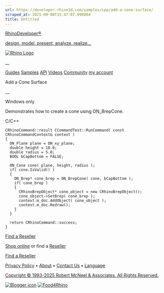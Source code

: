 ```yaml
---
url: https://developer.rhino3d.com/samples/cpp/add-a-cone-surface/
scraped_at: 2025-09-08T15:47:07.990904
title: Untitled
---
```


[RhinoDeveloper®](/)

[design, model, present, analyze, realize...](/)

[![Rhino Logo](https://developer.rhino3d.com/images/rhinodevlogo.png)](/)

__

[Guides](https://developer.rhino3d.com/guides)
[Samples](https://developer.rhino3d.com/samples)
[API](https://developer.rhino3d.com/api)
[Videos](https://developer.rhino3d.com/videos)
[Community](https://discourse.mcneel.com/c/rhino-developer) [my account
](https://www.rhino3d.com/my-account/ "Manage your account, licenses, and
teams")

Add a Cone Surface

__

Windows only

Demonstrates how to create a cone using ON_BrepCone.

C/C++

    
    
    CRhinoCommand::result CCommandTest::RunCommand( const CRhinoCommandContext& context )
    {
      ON_Plane plane = ON_xy_plane;
      double height = 10.0;
      double radius = 5.0;
      BOOL bCapBottom = FALSE;
    
      ON_Cone cone( plane, height, radius );
      if( cone.IsValid() )
      {
        ON_Brep* cone_brep = ON_BrepCone( cone, bCapBottom );
        if( cone_brep )
        {
          CRhinoBrepObject* cone_object = new CRhinoBrepObject();
          cone_object->SetBrep( cone_brep );
          context.m_doc.AddObject( cone_object );
          context.m_doc.Redraw();
        }
      }
    
      return CRhinoCommand::success;
    }
    

  

[Find a Reseller](https://www.rhino3d.com/sales)

[Shop online](https://www.rhino3d.com/store) or find a
[Reseller](https://www.rhino3d.com/sales)

[Find a Reseller](https://www.rhino3d.com/sales)

[Privacy Policy](https://www.rhino3d.com/privacy) •
[About](https://www.rhino3d.com/mcneel/about) • [Contact
Us](https://www.rhino3d.com/mcneel/contact) • [
Language](https://www.rhino3d.com/language "Change to a different region or
language")

[Copyright © 1993-2025 Robert McNeel & Associates. All Rights
Reserved.](https://www.rhino3d.com/mcneel/about)

[](https://www.facebook.com/McNeelRhinoceros/)
[](https://twitter.com/bobmcneel) [](https://www.linkedin.com/groups/75313/)
[](https://www.youtube.com/user/RhinoGuide/videos) [](https://vimeo.com/rhino)
[![Blogger
icon](https://developer.rhino3d.com/images/blogger.svg)](http://blog.rhino3d.com/)
[![Food4Rhino](https://developer.rhino3d.com/images/f4r_icon_01.svg)](https://www.food4rhino.com)

